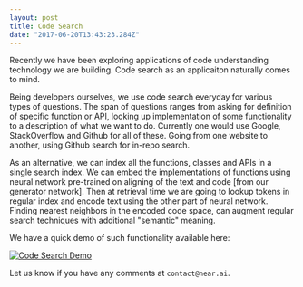 ```yaml
---
layout: post
title: Code Search
date: "2017-06-20T13:43:23.284Z"
---
```


Recently we have been exploring applications of code understanding technology we are building. Code search as an applicaiton naturally comes to mind.

Being developers ourselves, we use code search everyday for various types of questions. The span of questions ranges from asking for definition of specific function or API, looking up implementation of some functionality to a description of what we want to do.
Currently one would use Google, StackOverflow and Github for all of these. Going from one website to another,
using Github search for in-repo search.

As an alternative, we can index all the functions, classes and APIs in a single search index. 
We can embed the implementations of functions using neural network pre-trained on aligning of the text and code [from our generator network].
Then at retrieval time we are going to lookup tokens in regular index and encode text using the other part of neural network.
Finding nearest neighbors in the encoded code space, can augment regular search techniques with additional "semantic" meaning.

We have a quick demo of such functionality available here:

[![Code Search Demo](https://img.youtube.com/vi/8XSf6XfYl64/0.jpg)](https://www.youtube.com/watch?v=8XSf6XfYl64)

Let us know if you have any comments at `contact@near.ai`.

<!--more-->

